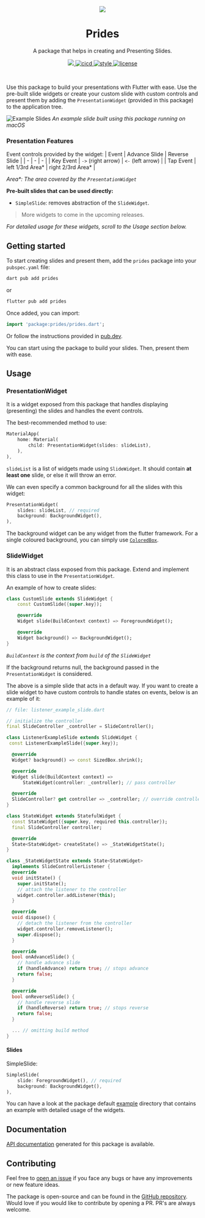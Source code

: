 <p align="center">
    <img src="https://raw.githubusercontent.com/immadisairaj/prides/main/assets/prides_full.png">
</p>
<h1 align="center">Prides</h1>
<p align="center">
    A package that helps in creating and Presenting Slides.
</p>
<p align="center">
    <a title="Pub" href="https://pub.dev/packages/prides">
        <img src="https://img.shields.io/pub/v/prides.svg?style=popout"/>
    </a>
    <a href="https://github.com/immadisairaj/prides/actions">
        <img src="https://github.com/immadisairaj/prides/actions/workflows/cicd.yaml/badge.svg" alt="cicd">
    </a>
    <a href="https://pub.dev/packages/very_good_analysis">
        <img src="https://img.shields.io/badge/style-very_good_analysis-B22C89.svg" alt="style">
    </a>
    <a href="https://github.com/immadisairaj/prides/blob/main/LICENSE.md">
        <img src="https://img.shields.io/github/license/immadisairaj/prides.svg" alt="license">
    </a>
</p>
<br>

Use this package to build your presentations with Flutter with ease. Use the pre-built slide widgets or create your custom slide with custom controls and present them by adding the `PresentationWidget` (provided in this package) to the application tree.

![Example Slides](https://raw.githubusercontent.com/immadisairaj/prides/main/assets/hello_prides.png)
*An example slide built using this package running on macOS*

### Presentation Features

Event controls provided by the widget:
| Event | Advance Slide | Reverse Slide |
| - | - | - |
| Key Event | `->` (right arrow) | `<-` (left arrow) |
| Tap Event | left 1/3rd Area* | right 2/3rd Area* |

*Area\*: The area covered by the `PresentationWidget`*

**Pre-built slides that can be used directly:**

- `SimpleSlide`: removes abstraction of the `SlideWidget`.

> More widgets to come in the upcoming releases.

*For detailed usage for these widgets, scroll to the Usage section below.*

## Getting started

To start creating slides and present them, add the `prides` package into your `pubspec.yaml` file:

```sh
dart pub add prides
```
or
```sh
flutter pub add prides
```

Once added, you can import:

```dart
import 'package:prides/prides.dart';
```

Or follow the instructions provided in [pub.dev](https://pub.dev/packages/prides/install).

You can start using the package to build your slides. Then, present them with ease.

## Usage

### PresentationWidget

It is a widget exposed from this package that handles displaying (presenting) the slides and handles the event controls.

The best-recommended method to use:
```dart
MaterialApp(
    home: Material(
        child: PresentationWidget(slides: slideList),
    ),
),
```
`slideList` is a list of widgets made using `SlideWidget`. It should contain **at least one** slide, or else it will throw an error.

We can even specify a common background for all the slides with this widget:
```dart
PresentationWidget(
    slides: slideList, // required
    background: BackgroundWidget(),
),
```

The background widget can be any widget from the flutter framework.
For a single coloured background, you can simply use [`ColoredBox`](https://api.flutter.dev/flutter/widgets/ColoredBox-class.html).

### SlideWidget

It is an abstract class exposed from this package. Extend and implement this class to use in the `PresentationWidget`.

An example of how to create slides:
```dart
class CustomSlide extends SlideWidget {
    const CustomSlide({super.key});

    @override
    Widget slide(BuildContext context) => ForegroundWidget();

    @override
    Widget background() => BackgroundWidget();
}
```
*`BuildContext` is the context from `build` of the `SlideWidget`*

If the background returns null, the background passed in the `PresentationWidget` is considered.

The above is a simple slide that acts in a default way. If you want to create a slide widget to have custom controls to handle states on events, below is an example of it:
```dart
// file: listener_example_slide.dart

// initialize the controller
final SlideController _controller = SlideController();

class ListenerExampleSlide extends SlideWidget {
 const ListenerExampleSlide({super.key});

  @override
  Widget? background() => const SizedBox.shrink();

  @override
  Widget slide(BuildContext context) =>
      StateWidget(controller: _controller); // pass controller

  @override
  SlideController? get controller => _controller; // override controller
}

class StateWidget extends StatefulWidget {
  const StateWidget({super.key, required this.controller});
  final SlideController controller;

  @override
  State<StateWidget> createState() => _StateWidgetState();
}

class _StateWidgetState extends State<StateWidget>
  implements SlideControllerListener {
  @override
  void initState() {
    super.initState();
    // attach the listener to the controller
    widget.controller.addListener(this);
  }

  @override
  void dispose() {
    // detach the listener from the controller
    widget.controller.removeListener();
    super.dispose();
  }

  @override
  bool onAdvanceSlide() {
    // handle advance slide
    if (handleAdvance) return true; // stops advance
    return false;
  }

  @override
  bool onReverseSlide() {
    // handle reverse slide
    if (handleReverse) return true; // stops reverse
    return false;
  }

  ... // omitting build method
}
```

#### Slides

SimpleSlide:
```dart
SimpleSlide(
    slide: ForegroundWidget(), // required
    background: BackgroundWidget(),
),
```

You can have a look at the package default [example](https://github.com/immadisairaj/prides/tree/main/example) directory that contains an example with detailed usage of the widgets.

## Documentation

[API documentation](https://pub.dev/documentation/prides/latest/prides/prides-library.html) generated for this package is available.

## Contributing

Feel free to [open an issue](https://github.com/immadisairaj/prides/issues) if you face any bugs or have any improvements or new feature ideas.

The package is open-source and can be found in the [GitHub repository](https://github.com/immadisairaj/prides). Would love if you would like to contribute by opening a PR. PR's are always welcome.
